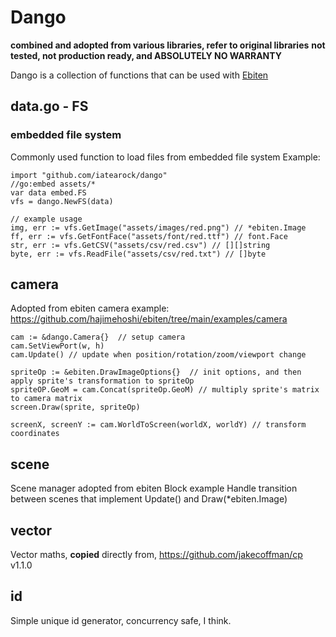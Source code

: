 # Dango 
**combined and adopted from various libraries, refer to original libraries**
**not tested, not production ready, and ABSOLUTELY NO WARRANTY**

Dango is a collection of functions that can be used with [Ebiten](ebiten.org)

## data.go - FS
### embedded file system
Commonly used function to load files from embedded file system
Example:
```
import "github.com/iatearock/dango"
//go:embed assets/*
var data embed.FS
vfs = dango.NewFS(data)

// example usage
img, err := vfs.GetImage("assets/images/red.png") // *ebiten.Image
ff, err := vfs.GetFontFace("assets/font/red.ttf") // font.Face
str, err := vfs.GetCSV("assets/csv/red.csv") // [][]string
byte, err := vfs.ReadFile("assets/csv/red.txt") // []byte
```

## camera
Adopted from ebiten camera example:
https://github.com/hajimehoshi/ebiten/tree/main/examples/camera

```
cam := &dango.Camera{}  // setup camera 
cam.SetViewPort(w, h)
cam.Update() // update when position/rotation/zoom/viewport change

spriteOp := &ebiten.DrawImageOptions{}  // init options, and then apply sprite's transformation to spriteOp
spriteOP.GeoM = cam.Concat(spriteOp.GeoM) // multiply sprite's matrix to camera matrix
screen.Draw(sprite, spriteOp)

screenX, screenY := cam.WorldToScreen(worldX, worldY) // transform coordinates
```

## scene
Scene manager adopted from ebiten Block example
Handle transition between scenes that implement Update() and Draw(*ebiten.Image)

## vector
Vector maths, **copied** directly from, 
https://github.com/jakecoffman/cp v1.1.0

## id
Simple unique id generator, concurrency safe, I think.
